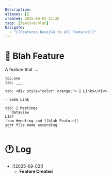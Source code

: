 ```yaml
---
Description:
aliases: []
created: 2025-09-02 13:28
tags: [feature/blah]
Navigate:
  - "[[Features.base|Go to all Features]]"
---
```

# 🧱 Blah Feature

A feature that ....

````tabs
top,one
tab: ___

tab: <div style="color: orange;"> 🔗 Links</div>

- Some Link

tab: 📆 Meetings
```dataview
LIST
from #meeting and [[blah Feature]]
sort file.name ascending
```
````

# 🕐 Log

- [[2025-09-02]]
	- **Feature Created**
